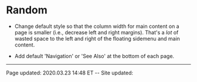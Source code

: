 [//]: # ( This is where you should put your notes about setting up the MDwiki for the first time; and/or maybe create a blog post about it, with a document here or in Google Drive.)

# Random

 * Change default style so that the column width for main content on a page is smaller (i.e., decrease left and right margins).  That's a *lot* of wasted space to the left and right of the floating sidemenu and main content.
 
 * Add default 'Navigation' or 'See Also' at the bottom of each page.

<hr class="tight"><p class="timestamp">Page updated: 2020.03.23 14:48 ET -- Site updated: <span id="timestamp"></span></p>
<script type='text/javascript'>document.getElementById("timestamp").innerHTML = Date(document.lastModified);</script>
